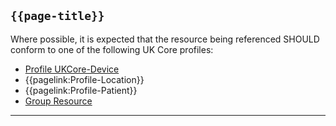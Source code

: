 ## <code>{{page-title}}</code>
	
Where possible, it is expected that the resource being referenced SHOULD conform to one of the following UK Core profiles:

* [Profile UKCore-Device](https://simplifier.net/hl7fhirukcorer4/ukcoredevice)
* {{pagelink:Profile-Location}}
* {{pagelink:Profile-Patient}}
* [Group Resource](https://www.hl7.org/fhir/r4/group.html)

---
